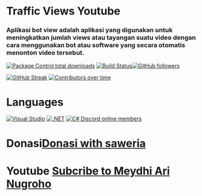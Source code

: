 # Traffic Views Youtube
### Aplikasi bot view adalah aplikasi yang digunakan untuk meningkatkan jumlah views atau tayangan suatu video dengan cara menggunakan bot atau software yang secara otomatis menonton video tersebut.

[![Package Control total downloads](https://img.shields.io/packagecontrol/dt/SwitchDictionary.svg)](https://packagecontrol.io/packages/SwitchDictionary) [![Build Status](https://travis-ci.org/joemccann/dillinger.svg?branch=master)](https://travis-ci.org/joemccann/dillinger)[![GitHub followers](https://img.shields.io/github/followers/Naereen.svg?style=social&label=Follow&maxAge=2592000)](https://github.com/Naereen?tab=followers)

[![GitHub Streak](https://streak-stats.demolab.com?user=mrmex&theme=algolia&hide_border=palsu)](https://git.io/streak-stats) [![Contributors over time](https://contributor-graph-api.apiseven.com/contributors-svg?chart=contributorOverTime&repo=Naereen/badges)](https://www.apiseven.com/en/contributor-graph?chart=contributorOverTime&repo=Naereen/badges)

# Languages
[![Visual Studio](https://img.shields.io/badge/--6C33AF?logo=visual%20studio)](https://visualstudio.microsoft.com/) [![.NET](https://img.shields.io/badge/--512BD4?logo=.net&logoColor=ffffff)](https://dotnet.microsoft.com/) [![C# Discord online members](https://badgen.net/discord/online-members/csharp)](https://discord.gg/csharp)

# Donasi[Donasi with saweria](https://saweria.co/Meydhi)
# Youtube [Subcribe to Meydhi Ari Nugroho](https://www.youtube.com/channel/UCjAf3YPNhbeyLcJ6ZHt5dmA)


